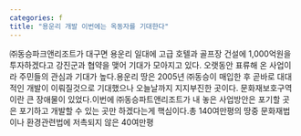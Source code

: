 ```yaml
---
categories: f
title: "용운리 개발 이번에는 옥동자를 기대한다"
---
```

㈜동승파크앤리조트가 대구면 용운리 일대에 고급 호텔과 골프장 건설에 1,000억원을 투자하겠다고 강진군과 협약을 맺어 기대가 모아지고 있다. 오랫동안 표류해 온 사업이라 주민들의 관심과 기대가 높다.용운리 땅은 2005년 ㈜동승이 매입한 후 곧바로 대대적인 개발이 이뤄질것으로 기대했으나 오늘날까지 지지부진한 곳이다. 문화재보호구역이란 큰 장애물이 있었다.이번에 ㈜동승파트앤리조트가 내 놓은 사업방안은 포기할 곳은 포기하고 개발할 수 있는 곳만 하겠다는게 핵심이다.총 140여만평의 땅중 문화재법이나 환경관련법에 저촉되지 않은 40여만평